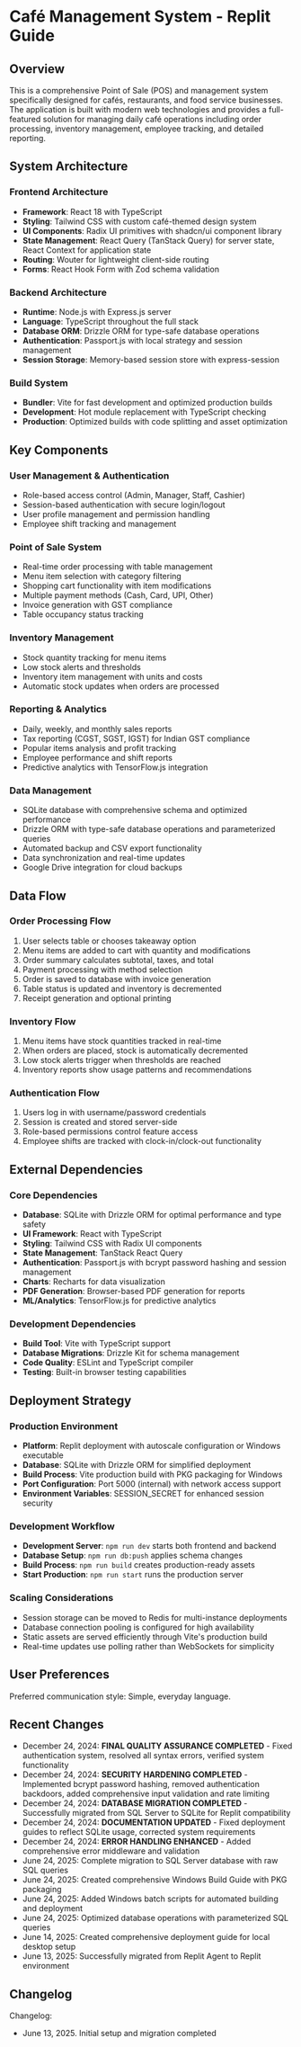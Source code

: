# Café Management System - Replit Guide

## Overview

This is a comprehensive Point of Sale (POS) and management system specifically designed for cafés, restaurants, and food service businesses. The application is built with modern web technologies and provides a full-featured solution for managing daily café operations including order processing, inventory management, employee tracking, and detailed reporting.

## System Architecture

### Frontend Architecture
- **Framework**: React 18 with TypeScript
- **Styling**: Tailwind CSS with custom café-themed design system
- **UI Components**: Radix UI primitives with shadcn/ui component library
- **State Management**: React Query (TanStack Query) for server state, React Context for application state
- **Routing**: Wouter for lightweight client-side routing
- **Forms**: React Hook Form with Zod schema validation

### Backend Architecture
- **Runtime**: Node.js with Express.js server
- **Language**: TypeScript throughout the full stack
- **Database ORM**: Drizzle ORM for type-safe database operations
- **Authentication**: Passport.js with local strategy and session management
- **Session Storage**: Memory-based session store with express-session

### Build System
- **Bundler**: Vite for fast development and optimized production builds
- **Development**: Hot module replacement with TypeScript checking
- **Production**: Optimized builds with code splitting and asset optimization

## Key Components

### User Management & Authentication
- Role-based access control (Admin, Manager, Staff, Cashier)
- Session-based authentication with secure login/logout
- User profile management and permission handling
- Employee shift tracking and management

### Point of Sale System
- Real-time order processing with table management
- Menu item selection with category filtering
- Shopping cart functionality with item modifications
- Multiple payment methods (Cash, Card, UPI, Other)
- Invoice generation with GST compliance
- Table occupancy status tracking

### Inventory Management
- Stock quantity tracking for menu items
- Low stock alerts and thresholds
- Inventory item management with units and costs
- Automatic stock updates when orders are processed

### Reporting & Analytics
- Daily, weekly, and monthly sales reports
- Tax reporting (CGST, SGST, IGST) for Indian GST compliance
- Popular items analysis and profit tracking
- Employee performance and shift reports
- Predictive analytics with TensorFlow.js integration

### Data Management
- SQLite database with comprehensive schema and optimized performance
- Drizzle ORM with type-safe database operations and parameterized queries
- Automated backup and CSV export functionality
- Data synchronization and real-time updates
- Google Drive integration for cloud backups

## Data Flow

### Order Processing Flow
1. User selects table or chooses takeaway option
2. Menu items are added to cart with quantity and modifications
3. Order summary calculates subtotal, taxes, and total
4. Payment processing with method selection
5. Order is saved to database with invoice generation
6. Table status is updated and inventory is decremented
7. Receipt generation and optional printing

### Inventory Flow
1. Menu items have stock quantities tracked in real-time
2. When orders are placed, stock is automatically decremented
3. Low stock alerts trigger when thresholds are reached
4. Inventory reports show usage patterns and recommendations

### Authentication Flow
1. Users log in with username/password credentials
2. Session is created and stored server-side
3. Role-based permissions control feature access
4. Employee shifts are tracked with clock-in/clock-out functionality

## External Dependencies

### Core Dependencies
- **Database**: SQLite with Drizzle ORM for optimal performance and type safety
- **UI Framework**: React with TypeScript
- **Styling**: Tailwind CSS with Radix UI components
- **State Management**: TanStack React Query
- **Authentication**: Passport.js with bcrypt password hashing and session management
- **Charts**: Recharts for data visualization
- **PDF Generation**: Browser-based PDF generation for reports
- **ML/Analytics**: TensorFlow.js for predictive analytics

### Development Dependencies
- **Build Tool**: Vite with TypeScript support
- **Database Migrations**: Drizzle Kit for schema management
- **Code Quality**: ESLint and TypeScript compiler
- **Testing**: Built-in browser testing capabilities

## Deployment Strategy

### Production Environment
- **Platform**: Replit deployment with autoscale configuration or Windows executable
- **Database**: SQLite with Drizzle ORM for simplified deployment
- **Build Process**: Vite production build with PKG packaging for Windows
- **Port Configuration**: Port 5000 (internal) with network access support
- **Environment Variables**: SESSION_SECRET for enhanced session security

### Development Workflow
- **Development Server**: `npm run dev` starts both frontend and backend
- **Database Setup**: `npm run db:push` applies schema changes
- **Build Process**: `npm run build` creates production-ready assets
- **Start Production**: `npm run start` runs the production server

### Scaling Considerations
- Session storage can be moved to Redis for multi-instance deployments
- Database connection pooling is configured for high availability
- Static assets are served efficiently through Vite's production build
- Real-time updates use polling rather than WebSockets for simplicity

## User Preferences

Preferred communication style: Simple, everyday language.

## Recent Changes

- December 24, 2024: **FINAL QUALITY ASSURANCE COMPLETED** - Fixed authentication system, resolved all syntax errors, verified system functionality
- December 24, 2024: **SECURITY HARDENING COMPLETED** - Implemented bcrypt password hashing, removed authentication backdoors, added comprehensive input validation and rate limiting
- December 24, 2024: **DATABASE MIGRATION COMPLETED** - Successfully migrated from SQL Server to SQLite for Replit compatibility
- December 24, 2024: **DOCUMENTATION UPDATED** - Fixed deployment guides to reflect SQLite usage, corrected system requirements
- December 24, 2024: **ERROR HANDLING ENHANCED** - Added comprehensive error middleware and validation
- June 24, 2025: Complete migration to SQL Server database with raw SQL queries  
- June 24, 2025: Created comprehensive Windows Build Guide with PKG packaging
- June 24, 2025: Added Windows batch scripts for automated building and deployment
- June 24, 2025: Optimized database operations with parameterized SQL queries
- June 14, 2025: Created comprehensive deployment guide for local desktop setup
- June 13, 2025: Successfully migrated from Replit Agent to Replit environment

## Changelog

Changelog:
- June 13, 2025. Initial setup and migration completed